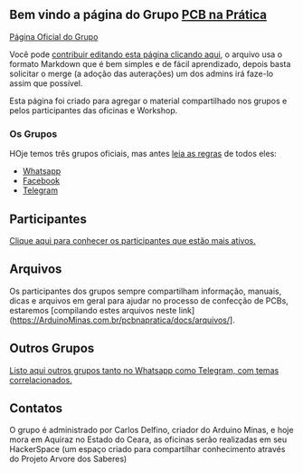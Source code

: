 ## Bem vindo a página do Grupo [PCB na Prática](http://arduinominas.com.br/pcbnapratica/)

[Página Oficial do Grupo](http://arduinominas.com.br/pcbnapratica/)

Você pode [contribuir editando esta página clicando aqui](https://github.com/ArduinoMinas/pcbnapratica/edit/master/README.md), o arquivo usa o formato Markdown que é bem simples e de fácil aprendizado, depois basta solicitar o merge (a adoção das auterações) um dos admins irá faze-lo assim que possível.

Esta página foi criado para agregar o material compartilhado nos grupos e pelos participantes das oficinas e Workshop.

### Os Grupos

HOje temos três grupos oficiais, mas antes [leia as regras](https://ArduinoMinas.com.br/pcbnapratica/docs/regras) de todos eles:

* [Whatsapp](https://chat.whatsapp.com/8LabjarF9itKWBThhyazNN)
* [Facebook](https://web.facebook.com/groups/pcbnapratica/)
* [Telegram](https://t.me/joinchat/CI7cTgYwnl03fWz9EWcjww)

## Participantes

[Clique aqui para conhecer os participantes que estão mais ativos.](https://ArduinoMinas.com.br/pcbnapratica/docs/participantes)

## Arquivos

Os participantes dos grupos sempre compartilham informação, manuais, dicas e arquivos em geral para ajudar no processo de confecção de PCBs, estaremos [compilando estes arquivos neste link](https://ArduinoMinas.com.br/pcbnapratica/docs/arquivos/].

## Outros Grupos

[Listo aqui outros grupos tanto no Whatsapp como Telegram, com temas correlacionados.](http://ArduinoMinas.com.br/pcbnapratica/docs/grupos)

## Contatos

O grupo é administrado por Carlos Delfino, criador do Arduino Minas, e hoje mora em Aquiraz no Estado do Ceara, as oficinas serão realizadas em seu HackerSpace (um espaço criado para compartilhar conhecimento através do Projeto Arvore dos Saberes)
